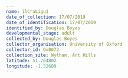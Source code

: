 ```yaml
---
name: ilCraLigu1
date_of_collection: 17/07/2019
date_of_identification: 17/07/2019
identified_by: Douglas Boyes
developmental_stage: adult
collected_by: Douglas Boyes
collector_organisation: University of Oxford
collector_id: Ox0072
collection_site: Wytham, Ant Hills
latitude: 51.764802
longitude: -1.32689
---
```

